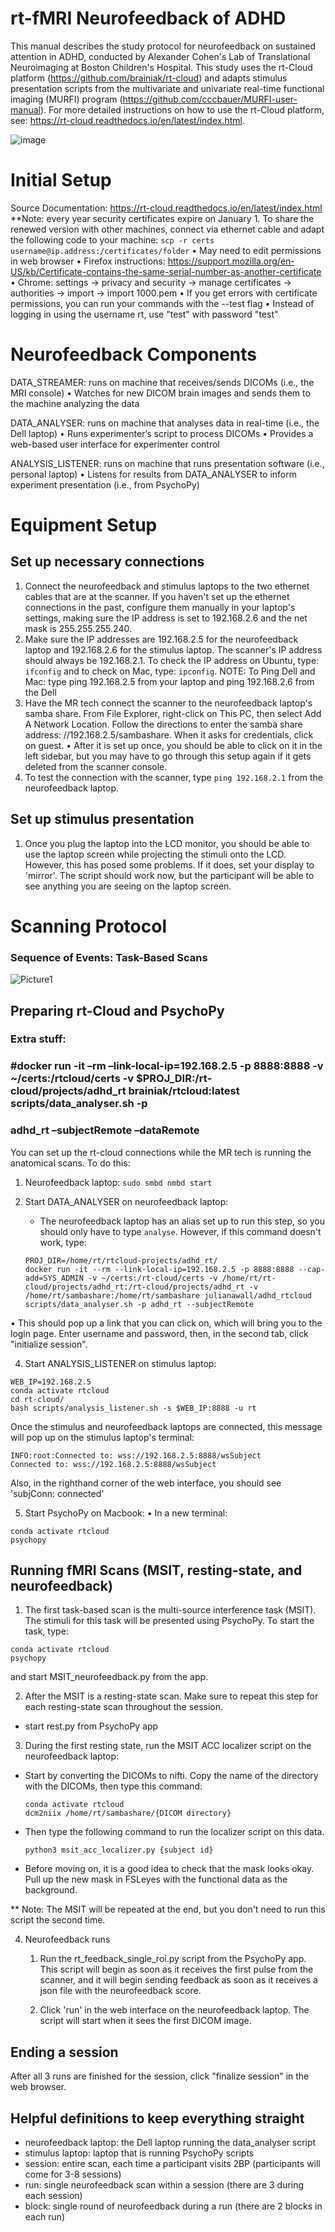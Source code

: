 # rt-fMRI Neurofeedback of ADHD
This manual describes the study protocol for neurofeedback on sustained attention in ADHD, conducted by Alexander Cohen's Lab of Translational Neuroimaging at Boston Children's Hospital. This study uses the rt-Cloud platform (https://github.com/brainiak/rt-cloud) and adapts stimulus presentation scripts from the multivariate and univariate real-time functional imaging (MURFI) program (https://github.com/cccbauer/MURFI-user-manual). For more detailed instructions on how to use the rt-Cloud platform, see: https://rt-cloud.readthedocs.io/en/latest/index.html. 

 ![image](https://github.com/bchcohenlab/rt-fMRI_Neurofeedback_of_ADHD/assets/88854051/9b52c9eb-fd11-426f-ae58-616507b126d1)

# Initial Setup

Source Documentation: https://rt-cloud.readthedocs.io/en/latest/index.html
**Note: every year security certificates expire on January 1. To share the renewed version with other machines, connect via ethernet cable and adapt the following code to your machine: ``` scp -r certs username@ip.address:/certificates/folder ```
  •	 May need to edit permissions in web browser
    • Firefox instructions: https://support.mozilla.org/en-US/kb/Certificate-contains-the-same-serial-number-as-another-certificate
    • Chrome: settings → privacy and security → manage certificates → authorities → import → import 1000.pem
    •	If you get errors with certificate permissions, you can run your commands with the --test flag
        • Instead of logging in using the username rt, use "test" with password "test"

 # Neurofeedback Components

DATA_STREAMER: runs on machine that receives/sends DICOMs  (i.e., the MRI console)
•	Watches for new DICOM brain images and sends them to the machine analyzing the data

DATA_ANALYSER: runs on machine that analyses data in real-time (i.e., the Dell laptop)
•	Runs experimenter’s script to process DICOMs
•	Provides a web-based user interface for experimenter control

ANALYSIS_LISTENER: runs on machine that runs presentation software (i.e., personal laptop)
•	Listens for results from DATA_ANALYSER to inform experiment presentation (i.e., from PsychoPy)

# Equipment Setup
## Set up necessary connections
1) Connect the neurofeedback and stimulus laptops to the two ethernet cables that are at the scanner. If you haven't set up the ethernet connections in the past, configure them manually in your laptop's settings, making sure the IP address is set to 192.168.2.6 and the net mask is 255.255.255.240.
2) Make sure the IP addresses are 192.168.2.5 for the neurofeedback laptop and 192.168.2.6 for the stimulus laptop. The scanner's IP address should always be 192.168.2.1. To check the IP address on Ubuntu, type: ```ifconfig``` and to check on Mac, type: ```ipconfig```.
 NOTE: To Ping Dell and Mac: type ping 192.168.2.5 from your laptop and ping 192.168.2.6 from the Dell 
4) Have the MR tech connect the scanner to the neurofeedback laptop's samba share. From File Explorer, right-click on This PC, then select Add A Network Location. Follow the directions to enter the samba share address: //192.168.2.5/sambashare. When it asks for credentials, click on guest.
• After it is set up once, you should be able to click on it in the left sidebar, but you may have to go through this setup again if it gets deleted from the scanner console.
5) To test the connection with the scanner, type ```ping 192.168.2.1``` from the neurofeedback laptop.

## Set up stimulus presentation
1) Once you plug the laptop into the LCD monitor, you should be able to use the laptop screen while projecting the stimuli onto the LCD. However, this has posed some problems. If it does, set your display to 'mirror'. The script should work now, but the participant will be able to see anything you are seeing on the laptop screen.

# Scanning Protocol
### Sequence of Events: Task-Based Scans
![Picture1](https://github.com/bchcohenlab/rt-fMRI_Neurofeedback_of_ADHD/assets/88854051/2569af92-8cf1-4a7e-9022-3bb343de786e)

## Preparing rt-Cloud and PsychoPy 
### Extra stuff: 
### #docker run -it –rm –link-local-ip=192.168.2.5 -p 8888:8888 -v ~/certs:/rtcloud/certs -v $PROJ_DIR:/rt-cloud/projects/adhd_rt brainiak/rtcloud:latest scripts/data_analyser.sh -p
### adhd_rt –subjectRemote –dataRemote
You can set up the rt-cloud connections while the MR tech is running the anatomical scans. To do this:
1) Neurofeedback laptop: ``` sudo smbd nmbd start ```

2) Start DATA_ANALYSER on neurofeedback laptop:
   - The neurofeedback laptop has an alias set up to run this step, so you should only have to type ```analyse```. However, if this command doesn't work, type:
   ``` 
   PROJ_DIR=/home/rt/rtcloud-projects/adhd_rt/
   docker run -it --rm --link-local-ip=192.168.2.5 -p 8888:8888 --cap-add=SYS_ADMIN -v ~/certs:/rt-cloud/certs -v /home/rt/rt-cloud/projects/adhd_rt:/rt-cloud/projects/adhd_rt -v /home/rt/sambashare:/home/rt/sambashare julianawall/adhd_rtcloud scripts/data_analyser.sh -p adhd_rt --subjectRemote
   
   ```
• This should pop up a link that you can click on, which will bring you to the login page. Enter username and password, then, in the second tab, click "initialize session". 

4) Start ANALYSIS_LISTENER on stimulus laptop:
  ```
  WEB_IP=192.168.2.5
  conda activate rtcloud
  cd rt-cloud/
  bash scripts/analysis_listener.sh -s $WEB_IP:8888 -u rt
  ```
Once the stimulus and neurofeedback laptops are connected, this message will pop up on the stimulus laptop's terminal:
```
INFO:root:Connected to: wss://192.168.2.5:8888/wsSubject
Connected to: wss://192.168.2.5:8888/wsSubject
```
Also, in the righthand corner of the web interface, you should see 'subjConn: connected'

5) Start PsychoPy on Macbook:
• In a new terminal:
  ```
  conda activate rtcloud
  psychopy
  ```

## Running fMRI Scans (MSIT, resting-state, and neurofeedback)
1) The first task-based scan is the multi-source interference task (MSIT). The stimuli for this task will be presented using PsychoPy.
To start the task, type:
``` 
conda activate rtcloud
psychopy 
```
and start MSIT_neurofeedback.py from the app. 

2) After the MSIT is a resting-state scan. Make sure to repeat this step for each resting-state scan throughout the session. 
 - start rest.py from PsychoPy app

3) During the first resting state, run the MSIT ACC localizer script on the neurofeedback laptop:
 - Start by converting the DICOMs to nifti. Copy the name of the directory with the DICOMs, then type this command:
   ```
   conda activate rtcloud
   dcm2niix /home/rt/sambashare/{DICOM directory}
   ```
 - Then type the following command to run the localizer script on this data.   
   ```
   python3 msit_acc_localizer.py {subject id}
   ```
 - Before moving on, it is a good idea to check that the mask looks okay. Pull up the new mask in FSLeyes with the functional data as the background.
   
** Note: The MSIT will be repeated at the end, but you don't need to run this script the second time. 

4) Neurofeedback runs
   1) Run the rt_feedback_single_roi.py script from the PsychoPy app. This script will begin as soon as it receives the first pulse from the scanner, and it will begin sending feedback as soon as it   receives a json file with the neurofeedback score. 

   2) Click 'run' in the web interface on the neurofeedback laptop. The script will start when it sees the first DICOM image.

## Ending a session
After all 3 runs are finished for the session, click "finalize session" in the web browser.

## Helpful definitions to keep everything straight
- neurofeedback laptop: the Dell laptop running the data_analyser script
- stimulus laptop: laptop that is running  PsychoPy scripts
- session: entire scan, each time a participant visits 2BP (participants will come for 3-8 sessions)
- run: single neurofeedback scan within a session (there are 3 during each session)
- block: single round of neurofeedback during a run (there are 2 blocks in each run)

